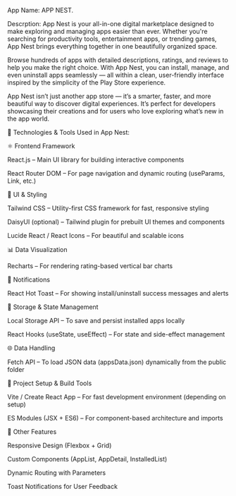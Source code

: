 App Name: APP NEST.

Descrption: App Nest is your all-in-one digital marketplace designed to make exploring and managing apps easier than ever. Whether you're searching for productivity tools, entertainment apps, or trending games, App Nest brings everything together in one beautifully organized space.

Browse hundreds of apps with detailed descriptions, ratings, and reviews to help you make the right choice. With App Nest, you can install, manage, and even uninstall apps seamlessly — all within a clean, user-friendly interface inspired by the simplicity of the Play Store experience.

App Nest isn’t just another app store — it’s a smarter, faster, and more beautiful way to discover digital experiences. It’s perfect for developers showcasing their creations and for users who love exploring what’s new in the app world.

🧰 Technologies & Tools Used in App Nest:

⚛️ Frontend Framework

React.js – Main UI library for building interactive components

React Router DOM – For page navigation and dynamic routing (useParams, Link, etc.)

🎨 UI & Styling

Tailwind CSS – Utility-first CSS framework for fast, responsive styling

DaisyUI (optional) – Tailwind plugin for prebuilt UI themes and components

Lucide React / React Icons – For beautiful and scalable icons

📊 Data Visualization

Recharts – For rendering rating-based vertical bar charts

🔔 Notifications

React Hot Toast – For showing install/uninstall success messages and alerts

💾 Storage & State Management

Local Storage API – To save and persist installed apps locally

React Hooks (useState, useEffect) – For state and side-effect management

🌐 Data Handling

Fetch API – To load JSON data (appsData.json) dynamically from the public folder

🧱 Project Setup & Build Tools

Vite / Create React App – For fast development environment (depending on setup)

ES Modules (JSX + ES6) – For component-based architecture and imports

🧩 Other Features

Responsive Design (Flexbox + Grid)

Custom Components (AppList, AppDetail, InstalledList)

Dynamic Routing with Parameters

Toast Notifications for User Feedback
